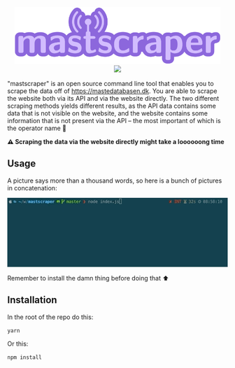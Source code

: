 <div align="center">
  <img src="logo.svg" height="130">
</div>

<div align="center">
  <img src="https://img.shields.io/badge/License-MIT-yellow.svg">
</div>

"mastscraper" is an open source command line tool that enables you to scrape the data off of https://mastedatabasen.dk. You are able to scrape the website both via its API and via the website directly. The two different scraping methods yields different results, as the API data contains some data that is not visible on the website, and the website contains some information that is not present via the API – the most important of which is the operator name :eyes:

**:warning: Scraping the data via the website directly might take a loooooong time**

## Usage

A picture says more than a thousand words, so here is a bunch of pictures in concatenation:

<div align="center">
  <img src="how-to.gif">
</div>

Remember to install the damn thing before doing that :arrow_up:

## Installation

In the root of the repo do this:

```
yarn
```

Or this:

```
npm install
```

